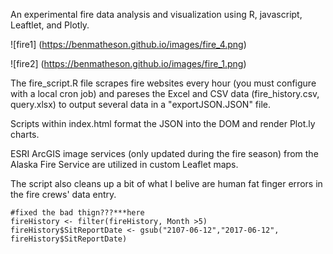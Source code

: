 An experimental fire data analysis and visualization using R, javascript, Leaftlet, and Plotly. 


![fire1] (https://benmatheson.github.io/images/fire_4.png)

![fire2] (https://benmatheson.github.io/images/fire_1.png)


The fire_script.R file scrapes fire websites every hour (you must configure with a local cron job) and pareses the Excel and CSV data (fire_history.csv, query.xlsx) to output several data in a "exportJSON.JSON" file.

Scripts within index.html format the JSON into the DOM and render Plot.ly charts.

ESRI ArcGIS image services (only updated during the fire season) from the Alaska Fire Service are utilized in custom Leaflet maps. 

The script also cleans up a bit of what I belive are human fat finger errors in the fire crews' data entry. 

```
#fixed the bad thign???***here 
fireHistory <- filter(fireHistory, Month >5)
fireHistory$SitReportDate <- gsub("2107-06-12","2017-06-12", fireHistory$SitReportDate)

```
